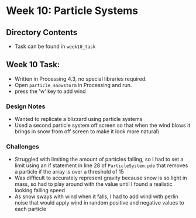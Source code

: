 # Week 10: Particle Systems

## Directory Contents
- Task can be found in `week10_task` 

## Week 10 Task:
- Written in Processing 4.3, no special libraries required. 
- Open `particle_snowstorm` in Processing and run.
- press the 'w' key to add wind

### Design Notes
- Wanted to replicate a blizzard using particle systems
- Used a second particle system off screen so that when the wind blows it brings in snow from off screen to make it look more natural\

### Challenges
- Struggled with limiting the amount of particles falling, so I had to set a limit using an if statement in line 28 of `ParticleSystem.pde` that removes a particle if the array is over a threshold of 15
- Was difficult to accurately represent gravity because snow is so light in mass, so had to play around with the value until I found a realistic looking falling speed
- As snow sways with wind when it falls, I had to add wind with perlin noise that would apply wind in random positive and negative values to each particle